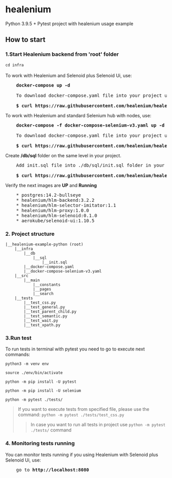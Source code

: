 # healenium
Python 3.9.5 + Pytest project with healenium usage example 

## How to start
### 1.Start Healenium backend from 'root' folder
```cd infra``` </br></br>
To work with Healenium and Selenoid plus Selenoid Ui, use:</br>
<pre>
    <b>docker-compose up -d</b>

    To download docker-compose.yaml file into your project use this command:

    <b>$ curl https://raw.githubusercontent.com/healenium/healenium-example-python/master/infra/docker-compose.yaml -o docker-compose.yaml</b>
</pre>
To work with Healenium and standard Selenium hub with nodes, use:</br>
<pre>
    <b>docker-compose -f docker-compose-selenium-v3.yaml up -d</b>

    To download docker-compose.yaml file into your project use this command:

    <b>$ curl https://raw.githubusercontent.com/healenium/healenium-example-python/master/infra/docker-compose-selenium-v3.yaml -o docker-compose-selenium-v3.yaml</b>
</pre>

Create <b>/db/sql</b> folder on the same level in your project.</br>
<pre>
    Add init.sql file into ./db/sql/init.sql folder in your project via command:

    <b>$ curl https://raw.githubusercontent.com/healenium/healenium/master/db/sql/init.sql -o init.sql</b>
</pre>
Verify the next images are <b>UP</b> and <b>Running</b>
<pre>
    * postgres:14.2-bullseye
    * healenium/hlm-backend:3.2.2
    * healenium/hlm-selector-imitator:1.1
    * healenium/hlm-proxy:1.0.0
    * healenium/hlm-selenoid:0.1.0
    * aerokube/selenoid-ui:1.10.5
</pre>

### 2. Project structure
```
|__healenium-example-python (root)
    |__infra
        |__db
            |__sql
                |__init.sql
        |__docker-compose.yaml
        |__docker-compose-selenium-v3.yaml
	|__src
        |__main
            |__constants
            |__pages
            |__search
    |__tests
        |__test_css.py
        |__test_general.py
        |__test_parent_child.py
        |__test_semantic.py
        |__test_wait.py
        |__test_xpath.py

```
			   
### 3.Run test
To run tests in terminal with pytest you need to go to execute next commands:

``python3 -m venv env``

``source ./env/bin/activate``

``python -m pip install -U pytest``

``python -m pip install -U selenium``

``python -m pytest ./tests/``

> If you want to execute tests from specified file, please use the command: ```python -m pytest ./tests/test_css.py```
>> In case you want to run all tests in project use ```python -m pytest ./tests/``` command

### 4. Monitoring tests running
You can monitor tests running if you using Healenium with Selenoid plus Selenoid Ui, use:</br>
<pre>
    go to <b>http://localhost:8080</b>
</pre>